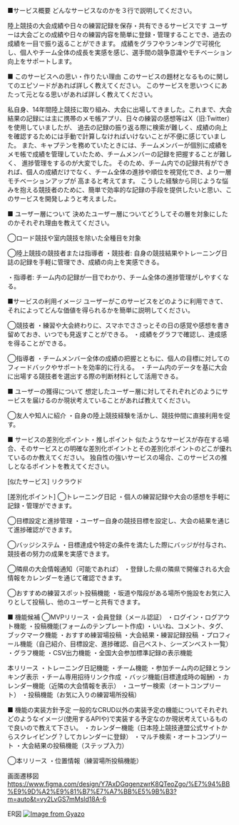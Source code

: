 ■サービス概要
どんなサービスなのかを３行で説明してください。

陸上競技の大会成績や日々の練習記録を保存・共有できるサービスです
ユーザーは大会ごとの成績や日々の練習内容を簡単に登録・管理することでき、過去の成績を一目で振り返ることができます。
成績をグラフやランキングで可視化し、個人やチーム全体の成長を実感を感じ、選手間の競争意識やモチベーション向上をサポートします。

■ このサービスへの思い・作りたい理由
このサービスの題材となるものに関してのエピソードがあれば詳しく教えてください。
このサービスを思いつくにあたって元となる思いがあれば詳しく教えてください。

私自身、14年間陸上競技に取り組み、大会に出場してきました。これまで、大会結果の記録には主に携帯のメモ帳アプリ、日々の練習の感想等はX（旧:Twitter）を使用していましたが、
過去の記録の振り返る際に検索が難しく、成績の向上を確認するためには手動で計算しなければいけないことが不便に感じていました。
また、キャプテンを務めていたときには、チームメンバーが個別に成績をメモ帳で成績を管理していたため、チームメンバーの記録を把握することが難しく、
進捗管理をするのが大変でした。
そのため、チーム内での記録共有ができれば、個人の成績だけでなく、チーム全体の進捗や順位を視覚化でき、より一層モチベーションアップが
高まると考えてます。
こうした経験から同じような悩みを抱える競技者のために、簡単で効率的な記録の手段を提供したいと思い、このサービスを開発しようと考えました。

■ ユーザー層について
決めたユーザー層についてどうしてその層を対象にしたのかそれぞれ理由を教えてください。

◯ロード競技や室内競技を除いた全種目を対象

◯陸上競技の競技者または指導者
 ・競技者:
   自身の競技結果やトレーニング日誌の記録を手軽に管理でき、成績の向上を実感できる。

 ・指導者:
   チーム内の記録が一目でわかり、チーム全体の進捗管理がしやすくなる。

■サービスの利用イメージ
ユーザーがこのサービスをどのように利用できて、それによってどんな価値を得られるかを簡単に説明してください。

◯競技者
・練習や大会終わりに、スマホでささっとその日の感覚や感想を書き留めておき、いつでも見返すことができる。
・成績をグラフで確認し、達成感を得ることができる。

◯指導者
・チームメンバー全体の成績の把握とともに、個人の目標に対してのフィードバックやサポートを効率的に行える。
・チーム内のデータを基に大会に出場する競技者を選出する際の判断材料として活用できる。

■ ユーザーの獲得について
想定したユーザー層に対してそれぞれどのようにサービスを届けるのか現状考えていることがあれば教えてください。

◯友人や知人に紹介
 ・自身の陸上競技経験を活かし、競技仲間に直接利用を促す。

■ サービスの差別化ポイント・推しポイント
似たようなサービスが存在する場合、そのサービスとの明確な差別化ポイントとその差別化ポイントのどこが優れているのか教えてください。
独自性の強いサービスの場合、このサービスの推しとなるポイントを教えてください。

[似たサービス] リクラウド

[差別化ポイント]
◯トレーニング日記
・個人の練習記録や大会の感想を手軽に記録・管理ができます。

◯目標設定と進捗管理
・ユーザー自身の競技目標を設定し、大会の結果を通じて進捗確認ができます。

◯バッジシステム
・目標達成や特定の条件を満たした際にバッジが付与され、競技者の努力の成果を実感できます。

◯隣県の大会情報通知（可能であれば）
・登録した県の隣県で開催される大会情報をカレンダーを通じて確認できます。

◯おすすめの練習スポット投稿機能
・坂道や階段がある場所や施設をお気に入りとして投稿し、他のユーザーと共有できます。

■ 機能候補
◯MVPリリース
・会員登録（メール認証）
・ログイン・ログアウト機能
・投稿機能(フォームのテンプレート作成)
・いいね、コメント、タグ、ブックマーク機能
・おすすめ練習場投稿
・大会結果・練習記録投稿
・プロフィール機能（自己紹介、目標設定、進捗確認、自己ベスト、シーズンベスト一覧）
・グラフ機能
・CSV出力機能
・全国大会参加標準記録の表示機能

本リリース
・トレーニング日記機能
・チーム機能
・参加チーム内の記録とランキング表示
・チーム専用招待リンク作成
・バッジ機能(目標達成時の報酬)
・カレンダー機能（近隣の大会情報を表示）
・ユーザー検索（オートコンプリート）
・投稿機能（お気に入りの練習場所投稿）

■ 機能の実装方針予定
一般的なCRUD以外の実装予定の機能についてそれぞれどのようなイメージ(使用するAPIや)で実装する予定なのか現状考えているもので良いので教えて下さい。
・カレンダー機能（日本陸上競技連盟公式サイトからスクレイピング？してカレンダーに登録）
・マルチ検索・オートコンプリート
・大会結果の投稿機能（ステップ入力）

◯本リリース
・位置情報（練習場所投稿機能）

画面遷移図
https://www.figma.com/design/Y7AxDGqgenzwrK8QTeoZgo/%E7%94%BB%E9%9D%A2%E9%81%B7%E7%A7%BB%E5%9B%B3?m=auto&t=vy2LvGS7mMsld18A-6

ER図
[![Image from Gyazo](https://i.gyazo.com/76513698aa0b196ebc9bbb501aebdeae.png)](https://gyazo.com/76513698aa0b196ebc9bbb501aebdeae)